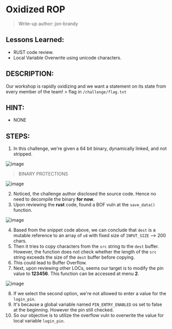# Oxidized ROP

> Write-up author: jon-brandy


## Lessons Learned:
- RUST code review.
- Local Variable Overwrite using unicode characters.

## DESCRIPTION:

Our workshop is rapidly oxidizing and we want a statement on its state from every member of the team! > flag in `/challenge/flag.txt`

## HINT:
- NONE

## STEPS:
1. In this challenge, we're given a 64 bit binary, dynamically linked, and not stripped.

![image](https://github.com/jon-brandy/hackthebox/assets/70703371/ab601b6c-8a5f-44ac-8f83-d71adeb32830)


> BINARY PROTECTIONS

![image](https://github.com/jon-brandy/hackthebox/assets/70703371/5753d15e-03a9-4c69-8e98-78da40535ba0)


2. Noticed, the challenge author disclosed the source code. Hence no need to decompile the binary **for now**.
3. Upon reviewing the **rust** code, found a BOF vuln at the `save_data()` function.

![image](https://github.com/jon-brandy/hackthebox/assets/70703371/9cbd9971-2815-4847-9bed-f3b34e2b6e98)


4. Based from the snippet code above, we can conclude that `dest` is a mutable reference to an array of `u8` with fixed size of `INPUT_SIZE` --> 200 chars.
5. Then it tries to copy characters from the `src` string to the `dest` buffer. However, the function does not check whether the length of the `src` string exceeds the size of the `dest`  buffer before copying.
6. This could lead to Buffer Overflow.
7. Next, upon reviewing other LOCs, seems our target is to modify the pin value to **123456**. This function can be accessed at menu **2**.

![image](https://github.com/jon-brandy/hackthebox/assets/70703371/7b3ed479-8d3f-458a-bebb-795e132b5820)


8. If we select the second option, we're not allowed to enter a value for the `login_pin`.
9. It's because a global variable named `PIN_ENTRY_ENABLED` os set to false at the beginning. However the pin still checked.
10. So our objective is to utilize the overflow vuln to overwrite the value for local variable `login_pin`.
